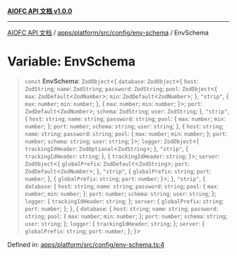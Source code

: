 [**AIOFC API 文档 v1.0.0**](../../../../../../README.md)

***

[AIOFC API 文档](../../../../../../modules.md) / [apps/platform/src/config/env-schema](../README.md) / EnvSchema

# Variable: EnvSchema

> `const` **EnvSchema**: `ZodObject`\<\{ `database`: `ZodObject`\<\{ `host`: `ZodString`; `name`: `ZodString`; `password`: `ZodString`; `pool`: `ZodObject`\<\{ `max`: `ZodDefault`\<`ZodNumber`\>; `min`: `ZodDefault`\<`ZodNumber`\>; \}, `"strip"`, \{ `max`: `number`; `min`: `number`; \}, \{ `max`: `number`; `min`: `number`; \}\>; `port`: `ZodDefault`\<`ZodNumber`\>; `schema`: `ZodString`; `user`: `ZodString`; \}, `"strip"`, \{ `host`: `string`; `name`: `string`; `password`: `string`; `pool`: \{ `max`: `number`; `min`: `number`; \}; `port`: `number`; `schema`: `string`; `user`: `string`; \}, \{ `host`: `string`; `name`: `string`; `password`: `string`; `pool`: \{ `max`: `number`; `min`: `number`; \}; `port`: `number`; `schema`: `string`; `user`: `string`; \}\>; `logger`: `ZodObject`\<\{ `trackingIdHeader`: `ZodOptional`\<`ZodString`\>; \}, `"strip"`, \{ `trackingIdHeader`: `string`; \}, \{ `trackingIdHeader`: `string`; \}\>; `server`: `ZodObject`\<\{ `globalPrefix`: `ZodDefault`\<`ZodString`\>; `port`: `ZodDefault`\<`ZodNumber`\>; \}, `"strip"`, \{ `globalPrefix`: `string`; `port`: `number`; \}, \{ `globalPrefix`: `string`; `port`: `number`; \}\>; \}, `"strip"`, \{ `database`: \{ `host`: `string`; `name`: `string`; `password`: `string`; `pool`: \{ `max`: `number`; `min`: `number`; \}; `port`: `number`; `schema`: `string`; `user`: `string`; \}; `logger`: \{ `trackingIdHeader`: `string`; \}; `server`: \{ `globalPrefix`: `string`; `port`: `number`; \}; \}, \{ `database`: \{ `host`: `string`; `name`: `string`; `password`: `string`; `pool`: \{ `max`: `number`; `min`: `number`; \}; `port`: `number`; `schema`: `string`; `user`: `string`; \}; `logger`: \{ `trackingIdHeader`: `string`; \}; `server`: \{ `globalPrefix`: `string`; `port`: `number`; \}; \}\>

Defined in: [apps/platform/src/config/env-schema.ts:4](https://github.com/aiofc-nx/aiofc-server-20250113/blob/c42968e9d610c830827b0ce80268360670d99c8b/apps/platform/src/config/env-schema.ts#L4)
